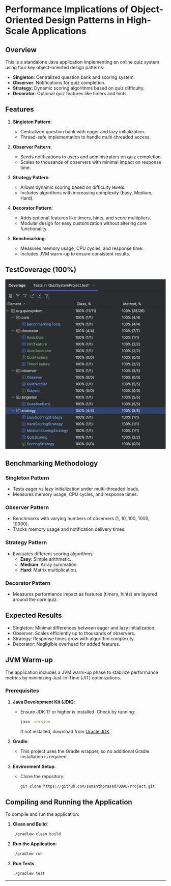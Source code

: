 
# Performance Implications of Object-Oriented Design Patterns in High-Scale Applications

## Overview
This is a standalone Java application implementing an online quiz system using four key object-oriented design patterns:
- **Singleton**: Centralized question bank and scoring system.
- **Observer**: Notifications for quiz completion.
- **Strategy**: Dynamic scoring algorithms based on quiz difficulty.
- **Decorator**: Optional quiz features like timers and hints.

## Features
1. **Singleton Pattern**:
   - Centralized question bank with eager and lazy initialization.
   - Thread-safe implementation to handle multi-threaded access.

2. **Observer Pattern**:
   - Sends notifications to users and administrators on quiz completion.
   - Scales to thousands of observers with minimal impact on response time.

3. **Strategy Pattern**:
   - Allows dynamic scoring based on difficulty levels.
   - Includes algorithms with increasing complexity (Easy, Medium, Hard).

4. **Decorator Pattern**:
   - Adds optional features like timers, hints, and score multipliers.
   - Modular design for easy customization without altering core functionality.

5. **Benchmarking**:
   - Measures memory usage, CPU cycles, and response time.
   - Includes JVM warm-up to ensure consistent results.
## TestCoverage (100%)
![code_coverage.png](src/main/resources/code_coverage.png)

## Benchmarking Methodology
### Singleton Pattern
- Tests eager vs lazy initialization under multi-threaded loads.
- Measures memory usage, CPU cycles, and response times.

### Observer Pattern
- Benchmarks with varying numbers of observers (1, 10, 100, 1000, 10000).
- Tracks memory usage and notification delivery times.

### Strategy Pattern
- Evaluates different scoring algorithms:
  - **Easy**: Simple arithmetic.
  - **Medium**: Array summation.
  - **Hard**: Matrix multiplication.

### Decorator Pattern
- Measures performance impact as features (timers, hints) are layered around the core quiz.

## Expected Results
- Singleton: Minimal differences between eager and lazy initialization.
- Observer: Scales efficiently up to thousands of observers.
- Strategy: Response times grow with algorithm complexity.
- Decorator: Negligible overhead for added features.

## JVM Warm-up
The application includes a JVM warm-up phase to stabilize performance metrics by minimizing Just-In-Time (JIT) optimizations.

### Prerequisites
1. **Java Development Kit (JDK)**:
    - Ensure JDK 17 or higher is installed. Check by running:
      ```bash
      java -version
      ```
      If not installed, download from [Oracle JDK](https://www.oracle.com/java/technologies/javase-downloads.html).

2. **Gradle**:
    - This project uses the Gradle wrapper, so no additional Gradle installation is required.


3. **Environment Setup**:
   - Clone the repository:
     ```bash
     git clone https://github.com/sumanthprasad/OOAD-Project.git
     ```

## Compiling and Running the Application
To compile and run the application:

1. **Clean and Build**:
   ```bash
   ./gradlew clean build

2. **Run the Application**:
   ```bash
   ./gradlew run

3. **Run Tests**
    ```bash
   ./gradlew test
---
